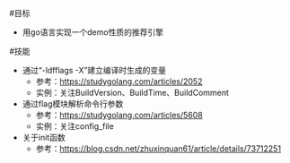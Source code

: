 #目标
* 用go语言实现一个demo性质的推荐引擎

#技能
* 通过“-ldfflags -X”建立编译时生成的变量
    * 参考：https://studygolang.com/articles/2052
    * 实例：关注BuildVersion、BuildTime、BuildComment
* 通过flag模块解析命令行参数
    * 参考：https://studygolang.com/articles/5608
    * 实例：关注config_file
* 关于init函数
    * 参考：https://blog.csdn.net/zhuxinquan61/article/details/73712251
